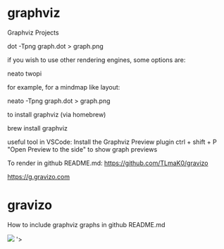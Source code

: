 # graphviz
Graphviz Projects

dot -Tpng graph.dot > graph.png

if you wish to use other rendering engines, some options are:

neato
twopi

for example, for a mindmap like layout:

neato -Tpng graph.dot > graph.png

to install graphviz (via homebrew)

brew install graphviz

useful tool in VSCode:
Install the Graphviz Preview plugin
ctrl + shift + P
"Open Preview to the side" to show graph previews

To render in github README.md:
https://github.com/TLmaK0/gravizo

https://g.gravizo.com

gravizo
=======

How to include graphviz graphs in github README.md

<img src='https://g.gravizo.com/svg?
 digraph G {
   main -> parse -> execute;
   main -> init;
   main -> cleanup;
   execute -> make_string;
   execute -> printf
   init -> make_string;
   main -> printf;
   execute -> compare;
 }
'/>
'>